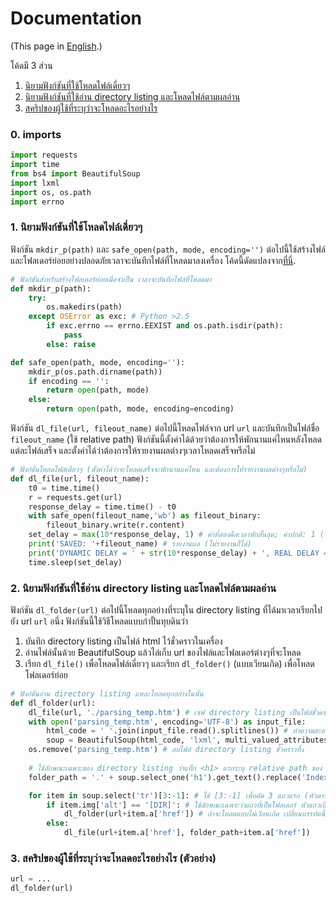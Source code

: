 # Documentation
(This page in [English](documentation.md).)

โค้ดมี 3 ส่วน
1. [นิยามฟังก์ชันที่ใช้โหลดไฟล์เดี่ยวๆ](https://github.com/vivvienne/dl-from-directory-view/blob/main/documentation_th.md#1-นิยามฟังก์ชันที่ใช้โหลดไฟล์เดี่ยวๆ)
2. [นิยามฟังก์ชันที่ใช้อ่าน directory listing และโหลดไฟล์ตามผลอ่าน](https://github.com/vivvienne/dl-from-directory-view/blob/main/documentation_th.md#2-นิยามฟังก์ชันที่ใช้อ่าน-directory-listing-และโหลดไฟล์ตามผลอ่าน)
3. [สคริปของผู้ใช้ที่ระบุว่าจะโหลดอะไรอย่างไร](https://github.com/vivvienne/dl-from-directory-view/blob/main/documentation_th.md#3-สคริปของผู้ใช้ที่ระบุว่าจะโหลดอะไรอย่างไร-ตัวอย่าง)

### 0. imports
```python
import requests
import time
from bs4 import BeautifulSoup
import lxml
import os, os.path
import errno
```

### 1. นิยามฟังก์ชันที่ใช้โหลดไฟล์เดี่ยวๆ
ฟังก์ชัน `mkdir_p(path)` และ `safe_open(path, mode, encoding='')` ต่อไปนี้ใช้สร้างไฟล์และโฟลเดอร์ย่อยอย่างปลอดภัยเวลาจะบันทึกไฟล์ที่โหลดมาลงเครื่อง โค้ดนี้ดัดแปลงจาก[ที่นี่](https://stackoverflow.com/questions/23793987/write-file-to-a-directory-that-doesnt-exist).

```python
# ฟังก์ชันสำหรับสร้างโฟลเดอร์ย่อยเมื่อจำเป็น เวลาจะบันทึกไฟล์ที่โหลดมา
def mkdir_p(path):
	try:
		os.makedirs(path)
	except OSError as exc: # Python >2.5
		if exc.errno == errno.EEXIST and os.path.isdir(path):
			pass
		else: raise

def safe_open(path, mode, encoding=''):
	mkdir_p(os.path.dirname(path))
	if encoding == '':
		return open(path, mode)
	else:
		return open(path, mode, encoding=encoding)
```

ฟังก์ชัน `dl_file(url, fileout_name)` ต่อไปนี้โหลดไฟล์จาก url `url` และบันทึกเป็นไฟล์ชื่อ `fileout_name` (ใช้ relative path) ฟังก์ชันนี้ตั้งค่าได้ด้วยว่าต้องการให้พักนานแค่ไหนหลังโหลดแต่ละไฟล์เสร็จ และตั้งค่าได้ว่าต้องการให้รายงานผลต่างๆเวลาโหลดเสร็จหรือไม่
```python
# ฟังก์ชันโหลดไฟล์เดี่ยวๆ (ตั้งค่าได้ว่าจะโหลดเสร็จจะพักนานแค่ไหน และต้องการให้รายงานผลต่างๆหรือไม่)
def dl_file(url, fileout_name):
	t0 = time.time()
	r = requests.get(url)
	response_delay = time.time() - t0
	with safe_open(fileout_name,'wb') as fileout_binary:
		fileout_binary.write(r.content)
	set_delay = max(10*response_delay, 1) # ค่าที่สองคือเวลาพักสั้นสุด; ค่าปกติ: 1 (วินาที)
	print('SAVED: '+fileout_name) # รายงานผล (ไม่รายงานก็ได้)
	print('DYNAMIC DELAY = ' + str(10*response_delay) + ', REAL DELAY = ' + str(set_delay)) # รายงานผล (ไม่รายงานก็ได้)
	time.sleep(set_delay)
```

### 2. นิยามฟังก์ชันที่ใช้อ่าน directory listing และโหลดไฟล์ตามผลอ่าน
ฟังก์ชัน `dl_folder(url)` ต่อไปนี้โหลดทุกอย่างที่ระบุใน directory listing ที่ได้มาเวลาเรียกไปยัง url `url` อนึ่ง ฟังก์ชันนี้ใช้วิธีโหลดแบบกำปั้นทุบดินว่า
1. บันทึก directory listing เป็นไฟล์ html ไว้ชั่วคราวในเครื่อง
2. อ่านไฟล์นั้นด้วย BeautifulSoup แล้วไล่เก็บ url ของไฟล์และโฟลเดอร์ต่างๆที่จะโหลด
3. เรียก `dl_file()` เพื่อโหลดไฟล์เดี่ยวๆ และเรียก `dl_folder()` (แบบเวียนเกิด) เพื่อโหลดโฟลเดอร์ย่อย

```python
# ฟังก์ชันอ่าน directory listing แหละโหลดทุกอย่างในนั้น
def dl_folder(url):
	dl_file(url, './parsing_temp.htm') # เซฟ directory listing เป็นไฟล์ชั่วคราวในเครื่อง
	with open('parsing_temp.htm', encoding='UTF-8') as input_file:
		html_code = ' '.join(input_file.read().splitlines()) # ทำความสะอาดโค้ด html ก่อนส่งให้ BeautifulSoup (โดยเฉพาะลบ \n ที่สร้างปัญหาเวลาใช้ .contents ใน BeautifulSoup ทิ้ง)
		soup = BeautifulSoup(html_code, 'lxml', multi_valued_attributes=None) # ส่งโค้ด html ให้ BeautifulSoup; ได้ต้นไม้ xml คืนมา
	os.remove('parsing_temp.htm') # ลบไฟล์ directory listing ชั่วคราวทิ้ง
	
	# ใช้ลักษณะเฉพาะของ directory listing ว่าแท็ก <h1> แรกระบุ relative path ของ directory นั้น ซึ่งไปใช้ได้เวลาจะบันทึกไฟล์และโฟลเดอร์ที่โหลดมาลงในเครื่อง
	folder_path = '.' + soup.select_one('h1').get_text().replace('Index of ','') + '/'

	for item in soup.select('tr')[3:-1]: # ใช้ [3:-1] เพื่อตัด 3 แถวแรก (หัวตาราง, ลิงก์ "parent directory", เส้นนอน) กับแถวสุดท้าย (เส้นนอน) ทิ้ง
		if item.img['alt'] == '[DIR]': # ใช้ลักษณะเฉพาะว่าแถวที่เป็นโฟลเดอร์ หัวแถวเป็นไอคอนพิเศษที่ alternate text คือ '[DIR]'
			dl_folder(url+item.a['href']) # ถ้าจะโหลดแบบไม่เวียนเกิด เปลี่ยนบรรทัดนี้เป็น "continue"
		else:
			dl_file(url+item.a['href'], folder_path+item.a['href'])
```

### 3. สคริปของผู้ใช้ที่ระบุว่าจะโหลดอะไรอย่างไร (ตัวอย่าง)
```python
url = ...
dl_folder(url)
```